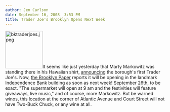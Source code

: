 ```yaml
---
author: Jen Carlson
date: September 16, 2008  3:53 PM
title: Trader Joe's Brooklyn Opens Next Week
---
```


<p><img alt="bktraderjoes.jpeg" src="https://web.archive.org/web/20111117124313im_/http://gothamist.com/attachments/arts_jen/bktraderjoes.jpeg" width="118" height="118" class="right">It seems like just yesterday that Marty Markowitz was standing there in his Hawaiian shirt, <a href="https://web.archive.org/web/20111117124313/http://gothamist.com/2007/07/11/this_just_in_sa.php">announcing</a> the borough&apos;s first Trader Joe&apos;s. Now, <a href="https://web.archive.org/web/20111117124313/http://www.brooklynpaper.com/stories/31/37/31_37_mm_trader.html">the Brooklyn Paper</a> reports it will be opening in the landmark Independence Bank building as soon as next week! September 26th, to be exact. &quot;The supermarket will open at 9 am and the festivities will feature giveaways, live music,&quot; and of course, more Markowitz. But be warned winos, this location at the corner of Atlantic Avenue and Court Street will not have Two-Buck Chuck, or any wine at all.</p>